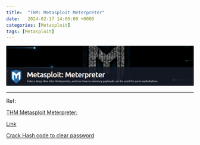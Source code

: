 ```yaml
---
title:  "THM: Metasploit Meterpreter"
date:   2024-02-17 14:00:00 +0000
categories: [Metasploit]
tags: [Metasploit]
---
```


![image](/assets/img/Metasploit-Meterpreter01.png)

---


Ref: 

[THM Metasploit Meterpreter:](https://tryhackme.com/room/meterpreter)

[Link](https://www.youtube.com/watch?v=96V-nwvtaks)

[Crack Hash code to clear password](crackstation.net)
